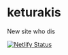 # keturakis
 New site who dis

 [![Netlify Status](https://api.netlify.com/api/v1/badges/97a2a01c-5231-496a-9b29-487f36659e3d/deploy-status)](https://app.netlify.com/sites/keturiosakys/deploys)